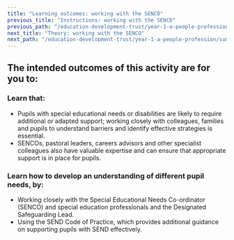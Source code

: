 ```yaml
---
title: "Learning outcomes: working with the SENCO"
previous_title: "Instructions: working with the SENCO"
previous_path: "/education-development-trust/year-1-a-people-profession/summer-week-3-ect-instructions-working-with-the-senco"
next_title: "Theory: working with the SENCO"
next_path: "/education-development-trust/year-1-a-people-profession/summer-week-3-ect-theory-working-with-the-senco"
---
```


## The intended outcomes of this activity are for you to:

### Learn that:

- Pupils with special educational needs or disabilities are likely to require additional or adapted support; working closely with colleagues, families and pupils to understand barriers and identify effective strategies is essential.
- SENCOs, pastoral leaders, careers advisors and other specialist colleagues also have valuable expertise and can ensure that appropriate support is in place for pupils.

### Learn how to develop an understanding of different pupil needs, by:

- Working closely with the Special Educational Needs Co-ordinator (SENCO) and special education professionals and the Designated Safeguarding Lead.
- Using the SEND Code of Practice, which provides additional guidance on supporting pupils with SEND effectively.
